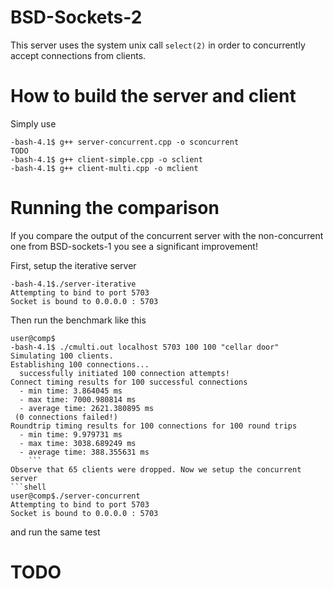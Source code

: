 # BSD-Sockets-2

This server uses the system unix call ```select(2)``` in order to concurrently accept connections from clients.

# How to build the server and client

Simply use 
```shell
-bash-4.1$ g++ server-concurrent.cpp -o sconcurrent
TODO
-bash-4.1$ g++ client-simple.cpp -o sclient
-bash-4.1$ g++ client-multi.cpp -o mclient
```
# Running the comparison
If you compare the output of the concurrent server with the non-concurrent one from BSD-sockets-1 you see a significant improvement!

First, setup the iterative server


```shell
-bash-4.1$./server-iterative
Attempting to bind to port 5703
Socket is bound to 0.0.0.0 : 5703
```
Then run the benchmark like this

```shell
user@comp$
-bash-4.1$ ./cmulti.out localhost 5703 100 100 "cellar door"
Simulating 100 clients.
Establishing 100 connections...
  successfully initiated 100 connection attempts!
Connect timing results for 100 successful connections
  - min time: 3.864045 ms
  - max time: 7000.980814 ms
  - average time: 2621.380895 ms
 (0 connections failed!)
Roundtrip timing results for 100 connections for 100 round trips
  - min time: 9.979731 ms
  - max time: 3038.689249 ms
  - average time: 388.355631 ms
    ```
Observe that 65 clients were dropped. Now we setup the concurrent server
```shell
user@comp$./server-concurrent
Attempting to bind to port 5703
Socket is bound to 0.0.0.0 : 5703
```
and run the same test

# TODO
  
